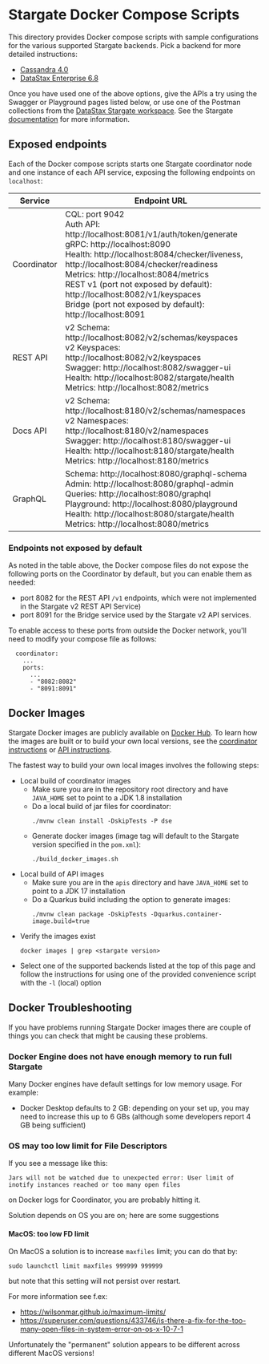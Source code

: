 # Stargate Docker Compose Scripts
This directory provides Docker compose scripts with sample configurations for the various supported Stargate backends. Pick a backend for more detailed instructions:

- [Cassandra 4.0](cassandra-4.0)
- [DataStax Enterprise 6.8](dse-6.8)

Once you have used one of the above options, give the APIs a try using the Swagger or Playground pages listed below, or use one of the Postman collections from the [DataStax Stargate workspace](https://www.postman.com/datastax/workspace/stargate-cassandra/overview). See the Stargate [documentation](https://stargate.io/docs/latest/develop/tooling.html) for more information.

## Exposed endpoints

Each of the Docker compose scripts starts one Stargate coordinator node and one instance of each API service, exposing the following endpoints on `localhost`:

| Service     | Endpoint URL                                                                                                                                                                                                                                                                                                                                                                                   |
|-------------|------------------------------------------------------------------------------------------------------------------------------------------------------------------------------------------------------------------------------------------------------------------------------------------------------------------------------------------------------------------------------------------------|
| Coordinator | CQL: port 9042 <br>Auth API: http://localhost:8081/v1/auth/token/generate <br>gRPC: http://localhost:8090 <br>Health: http://localhost:8084/checker/liveness, http://localhost:8084/checker/readiness <br>Metrics: http://localhost:8084/metrics <br>REST v1 (port not exposed by default): http://localhost:8082/v1/keyspaces <br>Bridge (port not exposed by default): http://localhost:8091 |
| REST API    | v2 Schema: http://localhost:8082/v2/schemas/keyspaces <br>v2 Keyspaces: http://localhost:8082/v2/keyspaces <br>Swagger: http://localhost:8082/swagger-ui <br> Health: http://localhost:8082/stargate/health <br>Metrics: http://localhost:8082/metrics                                                                                                                                         |
| Docs API    | v2 Schema: http://localhost:8180/v2/schemas/namespaces <br>v2 Namespaces: http://localhost:8180/v2/namespaces <br>Swagger: http://localhost:8180/swagger-ui <br>Health: http://localhost:8180/stargate/health <br>Metrics: http://localhost:8180/metrics                                                                                                                                       |
| GraphQL     | Schema: http://localhost:8080/graphql-schema <br> Admin: http://localhost:8080/graphql-admin <br>Queries: http://localhost:8080/graphql <br>Playground: http://localhost:8080/playground <br>Health: http://localhost:8080/stargate/health <br>Metrics: http://localhost:8080/metrics                                                                                                          |

### Endpoints not exposed by default
As noted in the table above, the Docker compose files do not expose the following ports on the Coordinator by default, but you can enable them as needed:
- port 8082 for the REST API `/v1` endpoints, which were not implemented in the Stargate v2 REST API Service)
- port 8091 for the Bridge service used by the Stargate v2 API services. 

To enable access to these ports from outside the Docker network, you'll need to modify your compose file as follows:

```
  coordinator:
    ...
    ports:
      ...
      - "8082:8082"
      - "8091:8091"
```

## Docker Images
Stargate Docker images are publicly available on [Docker Hub](https://hub.docker.com/r/stargateio/). To learn how the images are built or to build your own local versions, see the [coordinator instructions](../coordinator/README.md#quickstart) or [API instructions](../apis/README.md).

The fastest way to build your own local images involves the following steps:

* Local build of coordinator images
  * Make sure you are in the repository root directory and have `JAVA_HOME` set to point to a JDK 1.8 installation
  * Do a local build of jar files for coordinator:
    ```
    ./mvnw clean install -DskipTests -P dse
    ```
  * Generate docker images (image tag will default to the Stargate version specified in the `pom.xml`):
    ```
    ./build_docker_images.sh 
    ```
* Local build of API images
  * Make sure you are in the `apis` directory and have `JAVA_HOME` set to point to a JDK 17 installation
  * Do a Quarkus build including the option to generate images:
    ```
    ./mvnw clean package -DskipTests -Dquarkus.container-image.build=true
    ```
* Verify the images exist
  ```
  docker images | grep <stargate version>
  ```    
* Select one of the supported backends listed at the top of this page and follow the instructions for using one of the provided convenience script with the `-l` (local) option

## Docker Troubleshooting

If you have problems running Stargate Docker images there are couple of things you can check that might be causing these problems.

### Docker Engine does not have enough memory to run full Stargate

Many Docker engines have default settings for low memory usage. For example:

* Docker Desktop defaults to 2 GB: depending on your set up, you may need to increase this up to 6 GBs (although some developers report 4 GB being sufficient)

### OS may too low limit for File Descriptors

If you see a message like this:

```
Jars will not be watched due to unexpected error: User limit of inotify instances reached or too many open files
```

on Docker logs for Coordinator, you are probably hitting it.

Solution depends on OS you are on; here are some suggestions

#### MacOS: too low FD limit

On MacOS a solution is to increase `maxfiles` limit; you can do that by:

```
sudo launchctl limit maxfiles 999999 999999
```

but note that this setting will not persist over restart.

For more information see f.ex:

* https://wilsonmar.github.io/maximum-limits/
* https://superuser.com/questions/433746/is-there-a-fix-for-the-too-many-open-files-in-system-error-on-os-x-10-7-1

Unfortunately the "permanent" solution appears to be different across different MacOS versions!
